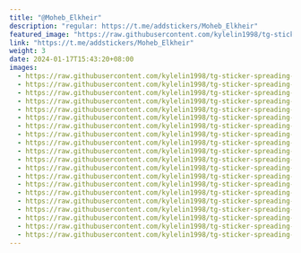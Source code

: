 ```yaml
---
title: "@Moheb_Elkheir"
description: "regular: https://t.me/addstickers/Moheb_Elkheir"
featured_image: "https://raw.githubusercontent.com/kylelin1998/tg-sticker-spreading-worldwide-images/main/img/32cb5dd5-4943-4d16-99d5-8cb10f4d2f99.jpg"
link: "https://t.me/addstickers/Moheb_Elkheir"
weight: 3
date: 2024-01-17T15:43:20+08:00
images:
  - https://raw.githubusercontent.com/kylelin1998/tg-sticker-spreading-worldwide-images/main/img/32cb5dd5-4943-4d16-99d5-8cb10f4d2f99.jpg
  - https://raw.githubusercontent.com/kylelin1998/tg-sticker-spreading-worldwide-images/main/img/643f453c-6cb9-4283-88e8-0be30e5a461b.jpg
  - https://raw.githubusercontent.com/kylelin1998/tg-sticker-spreading-worldwide-images/main/img/e0f8a5c1-b0ac-4d5f-9848-dfe483c690a0.jpg
  - https://raw.githubusercontent.com/kylelin1998/tg-sticker-spreading-worldwide-images/main/img/7bb15ac2-a851-49c1-a030-bf24dadc1137.jpg
  - https://raw.githubusercontent.com/kylelin1998/tg-sticker-spreading-worldwide-images/main/img/5b430bd2-9d86-45ad-ac4d-0b76c82a49a3.jpg
  - https://raw.githubusercontent.com/kylelin1998/tg-sticker-spreading-worldwide-images/main/img/9e1adb41-2561-4a9d-a488-a5b3f7e66db2.jpg
  - https://raw.githubusercontent.com/kylelin1998/tg-sticker-spreading-worldwide-images/main/img/9499e987-215b-4c3d-a20d-a3edfef45dee.jpg
  - https://raw.githubusercontent.com/kylelin1998/tg-sticker-spreading-worldwide-images/main/img/3f17e378-62cf-4e53-8334-0e2cd4c0eaf9.jpg
  - https://raw.githubusercontent.com/kylelin1998/tg-sticker-spreading-worldwide-images/main/img/d81f99fb-c061-47af-99b5-ab596dbb4386.jpg
  - https://raw.githubusercontent.com/kylelin1998/tg-sticker-spreading-worldwide-images/main/img/af8f52bf-dc93-4223-9125-2f41ad44fb34.jpg
  - https://raw.githubusercontent.com/kylelin1998/tg-sticker-spreading-worldwide-images/main/img/938b93e5-0a78-43b3-bf91-f8f3452f4f98.jpg
  - https://raw.githubusercontent.com/kylelin1998/tg-sticker-spreading-worldwide-images/main/img/b337bbe6-cbd5-4763-89a6-fb622809d9fc.jpg
  - https://raw.githubusercontent.com/kylelin1998/tg-sticker-spreading-worldwide-images/main/img/9388b965-3e45-4f83-8a6a-468d05a476d0.jpg
  - https://raw.githubusercontent.com/kylelin1998/tg-sticker-spreading-worldwide-images/main/img/6beba063-e721-4ff1-9082-4ed1d5111f2c.jpg
  - https://raw.githubusercontent.com/kylelin1998/tg-sticker-spreading-worldwide-images/main/img/f02095f7-e4af-417a-af05-088cad69f90a.jpg
  - https://raw.githubusercontent.com/kylelin1998/tg-sticker-spreading-worldwide-images/main/img/f4e63779-76f6-4cb4-9cc6-87e6e76ec6a8.jpg
  - https://raw.githubusercontent.com/kylelin1998/tg-sticker-spreading-worldwide-images/main/img/80f6d69d-e362-432f-bbe1-d8b74cc9371b.jpg
  - https://raw.githubusercontent.com/kylelin1998/tg-sticker-spreading-worldwide-images/main/img/16e8e9be-25ac-4a7d-a51f-44043e153e64.jpg
  - https://raw.githubusercontent.com/kylelin1998/tg-sticker-spreading-worldwide-images/main/img/af517c9b-79c5-48f8-a52e-45e3d8030632.jpg
  - https://raw.githubusercontent.com/kylelin1998/tg-sticker-spreading-worldwide-images/main/img/f37dcf4e-957a-4f0c-a28d-5ef9544bc8a8.jpg
---
```

